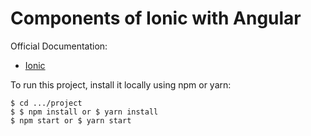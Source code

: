 # Components of Ionic with Angular

Official Documentation:
* [Ionic](https://ionicframework.com/)

To run this project, install it locally using npm or yarn:

```
$ cd .../project
$ $ npm install or $ yarn install
$ npm start or $ yarn start
```

